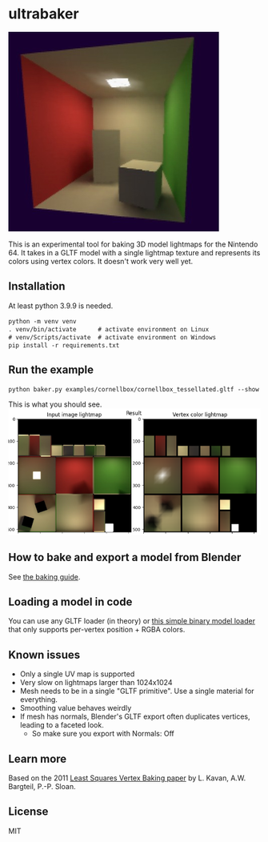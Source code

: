 # ultrabaker

![Screenshot of an exported model rendered in the Ares emulator](docs/screenshot.jpg)

This is an experimental tool for baking 3D model lightmaps for the Nintendo 64. It takes in a GLTF model with a single lightmap texture and represents its colors using vertex colors. It doesn't work very well yet.


## Installation

At least python 3.9.9 is needed.

    python -m venv venv
    . venv/bin/activate      # activate environment on Linux
    # venv/Scripts/activate  # activate environment on Windows
    pip install -r requirements.txt

## Run the example

    python baker.py examples/cornellbox/cornellbox_tessellated.gltf --show

This is what you should see.
![Result window](docs/result.png)

## How to bake and export a model from Blender

See [the baking guide](docs/blender_baking_guide.md).

## Loading a model in code

You can use any GLTF loader (in theory) or [this simple binary model loader](https://github.com/kannoneer/libdragon/blob/6fdf6aa2272ecacadca536ac20a83153859a5f69/examples/gldemo/gldemo.c#L72) that only supports per-vertex position + RGBA colors.

## Known issues

- Only a single UV map is supported
- Very slow on lightmaps larger than 1024x1024
- Mesh needs to be in a single "GLTF primitive". Use a single material for everything.
- Smoothing value behaves weirdly
- If mesh has normals, Blender's GLTF export often duplicates vertices, leading to a faceted look.
    - So make sure you export with Normals: Off

## Learn more

Based on the 2011 [Least Squares Vertex Baking paper](https://cal.cs.umbc.edu/Papers/Kavan-2011-LSV/) by L. Kavan, A.W. Bargteil, P.-P. Sloan.

## License

MIT